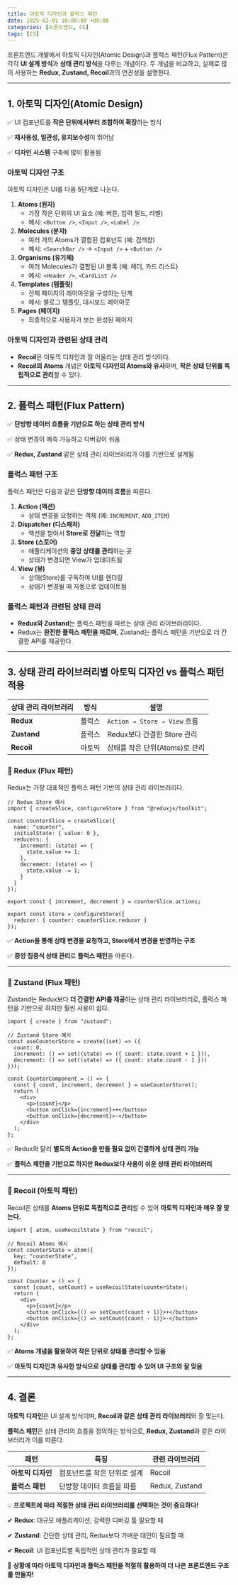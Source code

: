 ```yaml
---
title: 아토믹 디자인과 플럭스 패턴
date: 2025-02-01 10:00:00 +09:00
categories: [프론트엔드, CS]
tags: [CS]
---
```


프론트엔드 개발에서 아토믹 디자인(Atomic Design)과 플럭스 패턴(Flux Pattern)은 각각 **UI 설계 방식**과 **상태 관리 방식**을 다루는 개념이다. 두 개념을 비교하고, 실제로 많이 사용하는 **Redux, Zustand, Recoil**과의 연관성을 설명한다.

---

## **1. 아토믹 디자인(Atomic Design)**

✅ UI 컴포넌트를 **작은 단위에서부터 조합하여 확장**하는 방식

✅ **재사용성, 일관성, 유지보수성**이 뛰어남

✅ **디자인 시스템** 구축에 많이 활용됨

### **아토믹 디자인 구조**

아토믹 디자인은 UI를 다음 5단계로 나눈다.

1. **Atoms (원자)**
   - 가장 작은 단위의 UI 요소 (예: 버튼, 입력 필드, 라벨)
   - 예시: `<Button />`, `<Input />`, `<Label />`
2. **Molecules (분자)**
   - 여러 개의 Atoms가 결합된 컴포넌트 (예: 검색창)
   - 예시: `<SearchBar />` → `<Input />` + `<Button />`
3. **Organisms (유기체)**
   - 여러 Molecules가 결합된 UI 블록 (예: 헤더, 카드 리스트)
   - 예시: `<Header />`, `<CardList />`
4. **Templates (템플릿)**
   - 전체 페이지의 레이아웃을 구성하는 단계
   - 예시: 블로그 템플릿, 대시보드 레이아웃
5. **Pages (페이지)**
   - 최종적으로 사용자가 보는 완성된 페이지

### **아토믹 디자인과 관련된 상태 관리**

- **Recoil**은 아토믹 디자인과 잘 어울리는 상태 관리 방식이다.
- **Recoil의 Atoms** 개념은 **아토믹 디자인의 Atoms와 유사**하며, **작은 상태 단위를 독립적으로 관리**할 수 있다.

---

## **2. 플럭스 패턴(Flux Pattern)**

✅ **단방향 데이터 흐름을 기반으로 하는 상태 관리 방식**

✅ 상태 변경이 예측 가능하고 디버깅이 쉬움

✅ **Redux, Zustand** 같은 상태 관리 라이브러리가 이를 기반으로 설계됨

### **플럭스 패턴 구조**

플럭스 패턴은 다음과 같은 **단방향 데이터 흐름**을 따른다.

1. **Action (액션)**
   - 상태 변경을 요청하는 객체 (예: `INCREMENT`, `ADD_ITEM`)
2. **Dispatcher (디스패처)**
   - 액션을 받아서 **Store로 전달**하는 역할
3. **Store (스토어)**
   - 애플리케이션의 **중앙 상태를 관리**하는 곳
   - 상태가 변경되면 View가 업데이트됨
4. **View (뷰)**
   - 상태(Store)를 구독하여 UI를 렌더링
   - 상태가 변경될 때 자동으로 업데이트됨

### **플럭스 패턴과 관련된 상태 관리**

- **Redux와 Zustand**는 플럭스 패턴을 따르는 상태 관리 라이브러리이다.
- Redux는 **완전한 플럭스 패턴을 따르며**, Zustand는 플럭스 패턴을 기반으로 더 간결한 API를 제공한다.

---

## **3. 상태 관리 라이브러리별 아토믹 디자인 vs 플럭스 패턴 적용**

| 상태 관리 라이브러리 | 방식   | 설명                           |
| -------------------- | ------ | ------------------------------ |
| **Redux**            | 플럭스 | `Action → Store → View` 흐름   |
| **Zustand**          | 플럭스 | Redux보다 간결한 Store 관리    |
| **Recoil**           | 아토믹 | 상태를 작은 단위(Atoms)로 관리 |

### **🔹 Redux (Flux 패턴)**

Redux는 가장 대표적인 플럭스 패턴 기반의 상태 관리 라이브러리다.

```tsx
// Redux Store 예시
import { createSlice, configureStore } from "@reduxjs/toolkit";

const counterSlice = createSlice({
  name: "counter",
  initialState: { value: 0 },
  reducers: {
    increment: (state) => {
      state.value += 1;
    },
    decrement: (state) => {
      state.value -= 1;
    }
  }
});

export const { increment, decrement } = counterSlice.actions;

export const store = configureStore({
  reducer: { counter: counterSlice.reducer }
});
```

✅ **Action을 통해 상태 변경을 요청하고, Store에서 변경을 반영하는 구조**

✅ **중앙 집중식 상태 관리**로 **플럭스 패턴**을 따른다.

---

### **🔹 Zustand (Flux 패턴)**

Zustand는 Redux보다 **더 간결한 API를 제공**하는 상태 관리 라이브러리로, 플럭스 패턴을 기반으로 하지만 훨씬 사용이 쉽다.

```tsx
import { create } from "zustand";

// Zustand Store 예시
const useCounterStore = create((set) => ({
  count: 0,
  increment: () => set((state) => ({ count: state.count + 1 })),
  decrement: () => set((state) => ({ count: state.count - 1 }))
}));

const CounterComponent = () => {
  const { count, increment, decrement } = useCounterStore();
  return (
    <div>
      <p>{count}</p>
      <button onClick={increment}>+</button>
      <button onClick={decrement}>-</button>
    </div>
  );
};
```

✅ Redux와 달리 **별도의 Action을 만들 필요 없이 간결하게 상태 관리 가능**

✅ **플럭스 패턴을 기반으로 하지만 Redux보다 사용이 쉬운 상태 관리 라이브러리**

---

### **🔹 Recoil (아토믹 패턴)**

Recoil은 상태를 **Atoms 단위로 독립적으로 관리**할 수 있어 **아토믹 디자인과 매우 잘 맞는다.**

```tsx
import { atom, useRecoilState } from "recoil";

// Recoil Atoms 예시
const counterState = atom({
  key: "counterState",
  default: 0
});

const Counter = () => {
  const [count, setCount] = useRecoilState(counterState);
  return (
    <div>
      <p>{count}</p>
      <button onClick={() => setCount(count + 1)}>+</button>
      <button onClick={() => setCount(count - 1)}>-</button>
    </div>
  );
};
```

✅ **Atoms 개념을 활용하여 작은 단위로 상태를 관리할 수 있음**

✅ **아토믹 디자인과 유사한 방식으로 상태를 관리할 수 있어 UI 구조와 잘 맞음**

---

## **4. 결론**

**아토믹 디자인**은 UI 설계 방식이며, **Recoil과 같은 상태 관리 라이브러리**와 잘 맞는다.

**플럭스 패턴**은 상태 관리의 흐름을 정의하는 방식으로, **Redux, Zustand**와 같은 라이브러리가 이를 따른다.

| 패턴              | 특징                        | 관련 라이브러리 |
| ----------------- | --------------------------- | --------------- |
| **아토믹 디자인** | 컴포넌트를 작은 단위로 설계 | Recoil          |
| **플럭스 패턴**   | 단방향 데이터 흐름을 따름   | Redux, Zustand  |

💡 **프로젝트에 따라 적절한 상태 관리 라이브러리를 선택하는 것이 중요하다!**

✔ **Redux**: 대규모 애플리케이션, 강력한 디버깅 툴 필요할 때

✔ **Zustand**: 간단한 상태 관리, Redux보다 가벼운 대안이 필요할 때

✔ **Recoil**: UI 컴포넌트별 독립적인 상태 관리가 필요할 때

🚀 **상황에 따라 아토믹 디자인과 플럭스 패턴을 적절히 활용하여 더 나은 프론트엔드 구조를 만들자!**
